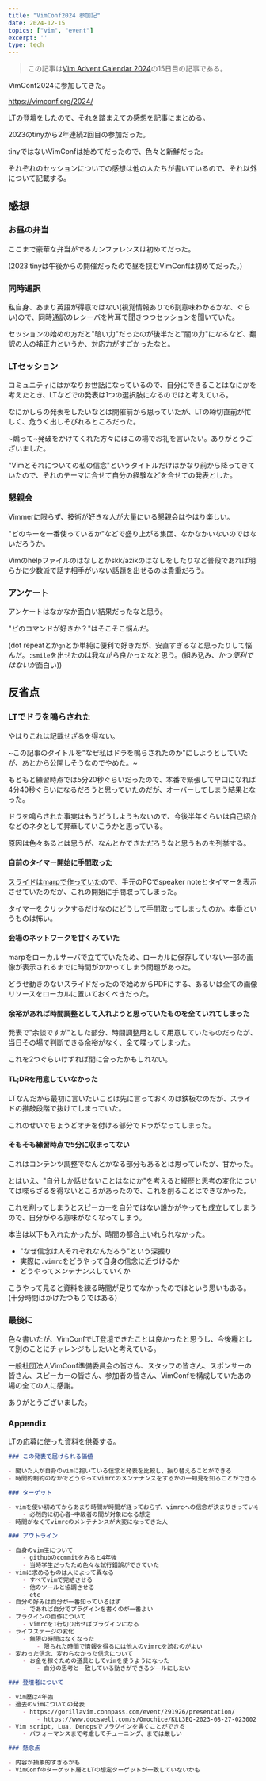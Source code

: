 ```yaml
---
title: "VimConf2024 参加記"
date: 2024-12-15
topics: ["vim", "event"]
excerpt: ''
type: tech
---
```


> この記事は[Vim Advent Calendar 2024](https://qiita.com/advent-calendar/2024/vim)の15日目の記事である。

VimConf2024に参加してきた。

https://vimconf.org/2024/

LTの登壇をしたので、それを踏まえての感想を記事にまとめる。

2023のtinyから2年連続2回目の参加だった。

tinyではないVimConfは始めてだったので、色々と新鮮だった。

それぞれのセッションについての感想は他の人たちが書いているので、それ以外について記載する。

## 感想

### お昼の弁当

ここまで豪華な弁当がでるカンファレンスは初めてだった。

(2023 tinyは午後からの開催だったので昼を挟むVimConfは初めてだった。)

###  同時通訳

私自身、あまり英語が得意ではない(視覚情報ありで6割意味わかるかな、ぐらい)ので、同時通訳のレシーバを片耳で聞きつつセッションを聞いていた。

セッションの始めの方だと"暗い力"だったのが後半だと"闇の力"になるなど、翻訳の人の補正力というか、対応力がすごかったなと。

### LTセッション

コミュニティにはかなりお世話になっているので、自分にできることはなにかを考えたとき、LTなどでの発表は1つの選択肢になるのではと考えている。

なにかしらの発表をしたいなとは開催前から思っていたが、LTの締切直前が忙しく、危うく出しそびれるところだった。

~煽って~発破をかけてくれた方々にはこの場でお礼を言いたい。ありがとうございました。

"Vimとそれについての私の信念"というタイトルだけはかなり前から降ってきていたので、それのテーマに合せて自分の経験などを合せての発表とした。

### 懇親会

Vimmerに限らず、技術が好きな人が大量にいる懇親会はやはり楽しい。

"どのキーを一番使っているか"などで盛り上がる集団、なかなかいないのではないだろうか。

Vimのhelpファイルのはなしとかskk/azikのはなしをしたりなど普段であれば明らかに少数派で話す相手がいない話題を出せるのは貴重だろう。

### アンケート

アンケートはなかなか面白い結果だったなと思う。

"どのコマンドが好きか？"はそこそこ悩んだ。

(dot repeatとか`gn`とか単純に便利で好きだが、安直すぎるなと思ったりして悩んだ。`:smile`を出せたのは我ながら良かったなと思う。(組み込み、かつ*便利ではないが*面白い))

## 反省点

### LTでドラを鳴らされた

やはりこれは記載せざるを得ない。

~この記事のタイトルを"なぜ私はドラを鳴らされたのか"にしようとしていたが、あとから公開しそうなのでやめた。~

もともと練習時点では5分20秒ぐらいだったので、本番で緊張して早口になれば4分40秒ぐらいになるだろうと思っていたのだが、オーバーしてしまう結果となった。

ドラを鳴らされた事実はもうどうしようもないので、今後半年ぐらいは自己紹介などのネタとして昇華していこうかと思っている。

原因は色々あるとは思うが、なんとかできただろうなと思うものを列挙する。

#### 自前のタイマー開始に手間取った

[スライドはmarpで作っていた](https://github.com/Omochice/VimConf2024-LT)ので、手元のPCでspeaker noteとタイマーを表示させていたのだが、これの開始に手間取ってしまった。

タイマーをクリックするだけなのにどうして手間取ってしまったのか。本番というものは怖い。

#### 会場のネットワークを甘くみていた

marpをローカルサーバで立てていたため、ローカルに保存していない一部の画像が表示されるまでに時間がかかってしまう問題があった。

どうせ動きのないスライドだったので始めからPDFにする、あるいは全ての画像リソースをローカルに置いておくべきだった。

#### 余裕があれば時間調整として入れようと思っていたものを全ていれてしまった

発表で"余談ですが"とした部分、時間調整用として用意していたものだったが、当日その場で判断できる余裕がなく、全て喋ってしまった。

これを2つぐらいけずれば間に合ったかもしれない。

#### TL;DRを用意していなかった

LTなんだから最初に言いたいことは先に言っておくのは鉄板なのだが、スライドの推敲段階で抜けてしまっていた。

これのせいでちょうどオチを付ける部分でドラがなってしまった。

#### そもそも練習時点で5分に収まってない

これはコンテンツ調整でなんとかなる部分もあるとは思っていたが、甘かった。

とはいえ、"自分しか話せないことはなにか"を考えると経歴と思考の変化については喋らざるを得ないところがあったので、これを削ることはできなかった。

これを削ってしまうとスピーカーを自分ではない誰かがやっても成立してしまうので、自分がやる意味がなくなってしまう。

本当は以下も入れたかったが、時間の都合上いれられなかった。

- "なぜ信念は人それぞれなんだろう"という深掘り
- 実際に`.vimrc`をどうやって自身の信念に近づけるか
- どうやってメンテナンスしていくか

こうやって見ると資料を練る時間が足りてなかったのではという思いもある。(十分時間はかけたつもりではある)

### 最後に

色々書いたが、VimConfでLT登壇できたことは良かったと思うし、今後糧として別のことにチャレンジもしたいと考えている。

一般社団法人VimConf準備委員会の皆さん、スタッフの皆さん、スポンサーの皆さん、スピーカーの皆さん、参加者の皆さん、VimConfを構成していたあの場の全ての人に感謝。

ありがとうございました。

### Appendix

LTの応募に使った資料を供養する。

```markdown
### この発表で届けられる価値

- 聞いた人が自身のvimに抱いている信念と発表を比較し、振り替えることができる
- 時間的制約のなかでどうやってvimrcのメンテナンスをするかの一知見を知ることができる

### ターゲット

- vimを使い初めてからあまり時間が時間が経っておらず、vimrcへの信念が決まりきっていない人
    - 必然的に初心者~中級者の間が対象になる想定
- 時間がなくてvimrcのメンテナンスが大変になってきた人

### アウトライン

- 自身のvim生について
    - githubのcommitをみると4年強
    - 当時学生だったため色々な試行錯誤ができていた
- vimに求めるものは人によって異なる
    - すべてvimで完結させる
    - 他のツールと協調させる
    - etc
- 自分の好みは自分が一番知っているはず
    - であれば自分でプラグインを書くのが一番よい
- プラグインの自作について
    - vimrcを1行切り出せばプラグインになる
- ライフステージの変化
    - 無限の時間はなくなった
        - 限られた時間で情報を得るには他人のvimrcを読むのがよい
- 変わった信念、変わらなかった信念について
    - お金を稼ぐための道具としてvimを使うようになった
        - 自分の思考と一致している動きができるツールにしたい

### 登壇者について

- vim歴は4年強
- 過去のvimについての発表
    - https://gorillavim.connpass.com/event/291926/presentation/
        - https://www.docswell.com/s/Omochice/KLL3EQ-2023-08-27-023002
- Vim script, Lua, Denopsでプラグインを書くことができる
    - パフォーマンスまで考慮してチューニング、までは厳しい

### 懸念点

- 内容が抽象的すぎるかも
- VimConfのターゲット層とLTの想定ターゲットが一致していないかも
```

